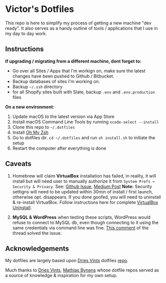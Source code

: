 # Victor's Dotfiles

This repo is here to simplify my process of getting a new machine "dev ready". It also serves as a handy outline of tools / applications that I use in my day to day work.

## Instructions

**If upgrading / migrating from a different machine, dont forget to:**

- Go over all Sites / Apps that I'm workign on, make sure the latest changes have been pushed to Github / Bitbucket.
- Backup databases of sites I'm working on.
- Backup `~/.ssh` directory
- for all Shopify sites built with Slate, backup `.env` and `.env.production` files

**On a new environment:**

1. Update macOS to the latest version via App Store
2. Install macOS Command Line Tools by running `xcode-select --install`
3. Clone this repo to `~/.dotfiles`
4. Install [Oh My Zsh](https://github.com/ohmyzsh/ohmyzsh)
5. Go to dotfiles dir. `cd ~/.dotfiles` and run `sh install.sh` to initiate the setup
6. Restart the computer after everything is done

## Caveats

1. Homebrew will claim **VirtualBox** installation has failed, in reality, it will install but will need user to manually authorize it from `System Prefs » Security & Privacy`.
   See: [Github Issue](https://github.com/Homebrew/homebrew-cask/issues/63083), [Medium Post](https://medium.com/@Aenon/mac-virtualbox-kernel-driver-error-df39e7e10cd8)
   **Note:** Security settigns will need to be updated within 30min of install / first launch, otherwise opt. disappears. If you done goofed, you will need to uninstall & re-install VirtualBox. Follow instructions here for complete [VirtualBox Uninstall](https://nektony.com/how-to/uninstall-virtualbox-on-mac).

2. **MySQL & WordPress** when testing these scripts, WordPress would refuse to connect to MySQL db, even though connecting to it using the same credentials via command line was fine. [This comment](https://discourse.brew.sh/t/homebrew-php-7-4-upgrade-fails-on-macos-10-15-1-catalina/6372/14) of the thread solved the issue.

## Acknowledgements

My dotfiles are largely based upon [Dries Vints](https://github.com/driesvints) dotfiles [repo](https://github.com/driesvints/dotfiles).

Much thanks to [Dries Vints](https://github.com/driesvints), [Mathias Bynens](https://github.com/mathiasbynens/dotfiles) whose dotfile repos served as a source of knowledge & inspiration for my own setup.
